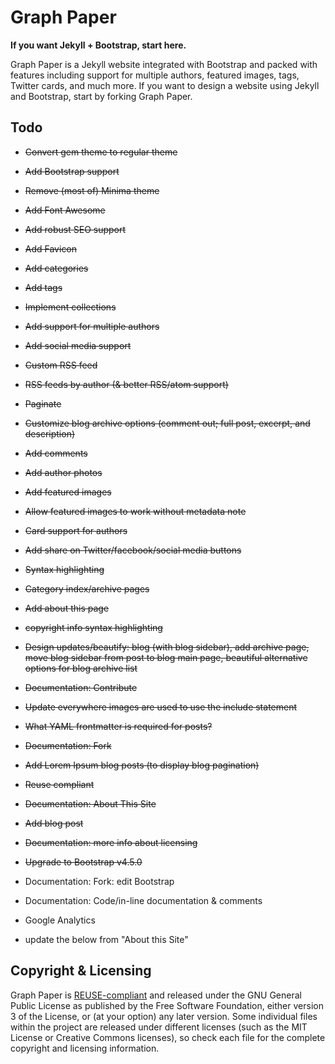 <!--
SPDX-FileCopyrightText: 2020 Cam N. Coulter <cam@cncoulter.com>
SPDX-License-Identifier: GPL-3.0-or-later
-->

# Graph Paper

**If you want Jekyll + Bootstrap, start here.**

Graph Paper is a Jekyll website integrated with Bootstrap and packed with features including support for multiple authors, featured images, tags, Twitter cards, and much more. If you want to design a website using Jekyll and Bootstrap, start by forking Graph Paper.

## Todo

* ~~Convert gem theme to regular theme~~
* ~~Add Bootstrap support~~
* ~~Remove (most of) Minima theme~~
* ~~Add Font Awesome~~
* ~~Add robust SEO support~~
* ~~Add Favicon~~
* ~~Add categories~~
* ~~Add tags~~
* ~~Implement collections~~
* ~~Add support for multiple authors~~
* ~~Add social media support~~
* ~~Custom RSS feed~~
* ~~RSS feeds by author (& better RSS/atom support)~~
* ~~Paginate~~
* ~~Customize blog archive options (comment out; full post, excerpt, and description)~~
* ~~Add comments~~
* ~~Add author photos~~
* ~~Add featured images~~
* ~~Allow featured images to work without metadata note~~
* ~~Card support for authors~~
* ~~Add share on Twitter/facebook/social media buttons~~
* ~~Syntax highlighting~~
* ~~Category index/archive pages~~
* ~~Add about this page~~
* ~~copyright info syntax highlighting~~
* ~~Design updates/beautify: blog (with blog sidebar), add archive page, move blog sidebar from post to blog main page, beautiful alternative options for blog archive list~~
* ~~Documentation: Contribute~~
* ~~Update everywhere images are used to use the include statement~~
* ~~What YAML frontmatter is required for posts?~~
* ~~Documentation: Fork~~
* ~~Add Lorem Ipsum blog posts (to display blog pagination)~~
* ~~Reuse compliant~~
* ~~Documentation: About This Site~~
* ~~Add blog post~~
* ~~Documentation: more info about licensing~~
* ~~Upgrade to Bootstrap v4.5.0~~

* Documentation: Fork: edit Bootstrap
* Documentation: Code/in-line documentation & comments

* Google Analytics
* update the below from "About this Site"

## Copyright & Licensing

Graph Paper is [REUSE-compliant](https://reuse.software/) and released under the GNU General Public License as published by the Free Software Foundation, either version 3 of the License, or
(at your option) any later version. Some individual files within the project are released under different licenses (such as the MIT License or Creative Commons licenses), so check each file for the complete copyright and licensing information.
